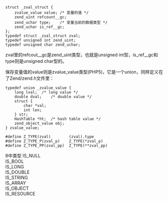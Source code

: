 ```
struct _zval_struct {
    zvalue_value value; /* 变量的值 */
    zend_uint refcount__gc;
    zend_uchar type;    /* 变量当前的数据类型 */
    zend_uchar is_ref__gc;
};
typedef struct _zval_struct zval;
typedef unsigned int zend_uint;
typedef unsigned char zend_uchar;
```
zval里的refcout__gc是zend_uint类型，也就是unsigned int型，is_ref__gc和type则是unsigned char型的。

保存变量值的value则是zvalue_value类型(PHP5)，它是一个union，同样定义在了Zend/zend.h文件里：
```
typedef union _zvalue_value {
    long lval;  /* long value */
    double dval;    /* double value */
    struct {
        char *val;
        int len;
    } str;
    HashTable *ht;  /* hash table value */
    zend_object_value obj;
} zvalue_value;

#define Z_TYPE(zval)        (zval).type
#define Z_TYPE_P(zval_p)    Z_TYPE(*zval_p)
#define Z_TYPE_PP(zval_pp)  Z_TYPE(**zval_pp)
```
8中类型
IS_NULL   
IS_BOOL   
IS_LONG   
IS_DOUBLE   
IS_STRING  
IS_ARRAY  
IS_OBJECT  
IS_RESOURCE


